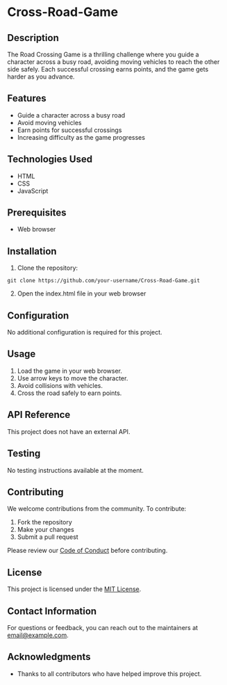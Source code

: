 # Cross-Road-Game

## Description
The Road Crossing Game is a thrilling challenge where you guide a character across a busy road, avoiding moving vehicles to reach the other side safely. Each successful crossing earns points, and the game gets harder as you advance.

## Features
- Guide a character across a busy road
- Avoid moving vehicles
- Earn points for successful crossings
- Increasing difficulty as the game progresses

## Technologies Used

- HTML
- CSS
- JavaScript

## Prerequisites

- Web browser

## Installation

1. Clone the repository:
```
git clone https://github.com/your-username/Cross-Road-Game.git
```
2. Open the index.html file in your web browser

## Configuration
No additional configuration is required for this project.

## Usage
1. Load the game in your web browser.
2. Use arrow keys to move the character.
3. Avoid collisions with vehicles.
4. Cross the road safely to earn points.

## API Reference
This project does not have an external API.

## Testing
No testing instructions available at the moment.

## Contributing
We welcome contributions from the community. To contribute:
1. Fork the repository
2. Make your changes
3. Submit a pull request

Please review our [Code of Conduct](CODE_OF_CONDUCT.md) before contributing.

## License
This project is licensed under the [MIT License](LICENSE).

## Contact Information
For questions or feedback, you can reach out to the maintainers at [email@example.com](mailto:email@example.com).

## Acknowledgments
- Thanks to all contributors who have helped improve this project.
